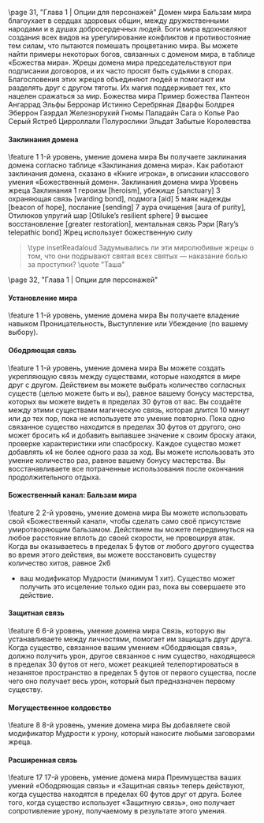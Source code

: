 
\page 31, "Глава 1 | Опции для персонажей"
Домен мира
Бальзам мира благоухает в сердцах здоровых общин, между дружественными народами и в душах добросердечных людей. Боги мира вдохновляют создания всех видов на урегулирование конфликтов и противостояние тем силам, что пытаются помешать процветанию мира. Вы можете найти примеры некоторых богов, связанных с доменом мира, в таблице «Божества мира».
Жрецы домена мира председательствуют при подписании договоров, и их часто просят быть судьями в спорах. Благословения этих жрецов объединяют людей и помогают им разделять друг с другом тяготы. Их магия поддерживает тех, кто нацелен сражаться за мир.
Божества мира
Пример божества Пантеон
Ангаррад Эльфы
Берронар Истинно
Серебряная
Дварфы
Болдрея Эберрон
Гаэрдал Железнорукий Гномы
Паладайн Сага о Копье
Рао Серый Ястреб
Цирроллали Полурослики
Эльдат Забытые Королевства
#### Заклинания домена
\feature 1
1-й уровень, умение домена мира
Вы получаете заклинания домена согласно таблице
«Заклинания домена мира». Как работают заклинания домена, сказано в «Книге игрока», в описании классового умения «Божественный домен».
Заклинания домена мира
Уровень жреца Заклинания
1 героизм [heroism], убежище [sanctuary]
3 охраняющая связь [warding bond], подмога
[aid]
5 маяк надежды [beacon of hope], послание
[sending]
7 аура очищения [aura of purity], Отилюков упругий шар [Оtiluke’s resilient sphere]
9 высшее восстановление [greater restoration],
ментальная связь Рэри [Rary’s telepathic bond]
Жрец использует божественную силу
> \type insetReadaloud
> Задумывались ли эти миролюбивые жрецы о том, что они подрывают святая всех святых — наказание болью за проступки?
> \quote "Таша"

\page 32, "Глава 1 | Опции для персонажей"
#### Установление мира
\feature 1
1-й уровень, умение домена мира
Вы получаете владение навыком Проницательность, Выступление или Убеждение (по вашему выбору).
#### Ободряющая связь
\feature 1
1-й уровень, умение домена мира
Вы можете создать укрепляющую связь между существами, которые находятся в мире друг с другом. Действием вы можете выбрать количество согласных существ (целью можете быть и вы), равное вашему бонусу мастерства, которых вы можете видеть в пределах 30 футов от вас. Вы создаёте между этими существами магическую связь, которая длится 10 минут или до тех пор, пока не используете это умение повторно. Пока одно связанное существо находится в пределах 30 футов от другого, оно может бросить к4 и добавить выпавшее значение к своим броску атаки, проверке характеристики или спасброску. Каждое существо может добавлять к4 не более одного раза за ход.
Вы можете использовать это умение количество раз, равное вашему бонусу мастерства. Вы восстанавливаете все потраченные использования после окончания продолжительного отдыха.
#### Божественный канал: Бальзам мира
\feature 2
2-й уровень, умение домена мира
Вы можете использовать свой «Божественный канал», чтобы сделать само своё присутствие умиротворяющим бальзамом. Действием вы можете передвинуться на любое расстояние вплоть до своей скорости, не провоцируя атак. Когда вы оказываетесь в пределах 5 футов от любого другого существа во время этого действия, вы можете восстановить существу количество хитов, равное 2к6
- ваш модификатор Мудрости (минимум 1 хит). Существо может получить это исцеление только один раз, пока вы совершаете это действие.
#### Защитная связь
\feature 6
6-й уровень, умение домена мира
Связь, которую вы устанавливаете между личностями, помогает им защищать друг друга. Когда существо, связанное вашим умением «Ободряющая связь», должно получить урон, другое связанное с ним существо, находящееся в пределах 30 футов от него, может реакцией телепортироваться в незанятое пространство в пределах 5 футов от первого существа, после чего оно получает весь урон, который был предназначен первому существу.
#### Могущественное колдовство
\feature 8
8-й уровень, умение домена мира
Вы добавляете свой модификатор Мудрости к урону, который наносите любыми заговорами жреца.
#### Расширенная связь
\feature 17
17-й уровень, умение домена мира
Преимущества ваших умений «Ободряющая связь» и «Защитная связь» теперь действуют, когда существа находятся в пределах 60 футов друг от друга.
Более того, когда существо использует «Защитную связь», оно получает сопротивление урону, получаемому в результате этого умения.

